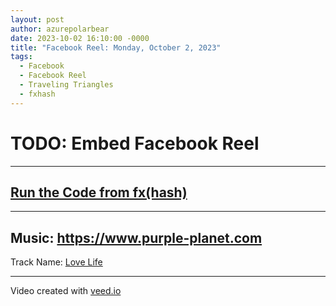 ```yaml
---
layout: post
author: azurepolarbear
date: 2023-10-02 16:10:00 -0000
title: "Facebook Reel: Monday, October 2, 2023"
tags:
  - Facebook
  - Facebook Reel
  - Traveling Triangles
  - fxhash
---
```


# TODO: Embed Facebook Reel


----


## <a href="https://gateway.fxhash2.xyz/ipfs/QmYgkvf2zBCEZKh7Xu8KNt3nbYdsAKF8RDgmwvjunRMneu/?fxhash=ooedb3o5iD8Jk45dCSAgeSWHe2X3Nnhn7EapGbun7SNCiFBg6YM&fxiteration=74" target="_blank" rel="noopener noreferrer">Run the Code from fx(hash)</a>


----


## Music: <a href="https://www.purple-planet.com" target="_blank" rel="noopener noreferrer">https://www.purple-planet.com</a>

Track Name: <a href="https://www.purple-planet.com/tracks/love-life" target="_blank" rel="noopener noreferrer">Love Life</a>


----


Video created with <a href="https://www.veed.io" target="_blank" rel="noopener noreferrer">veed.io</a>
